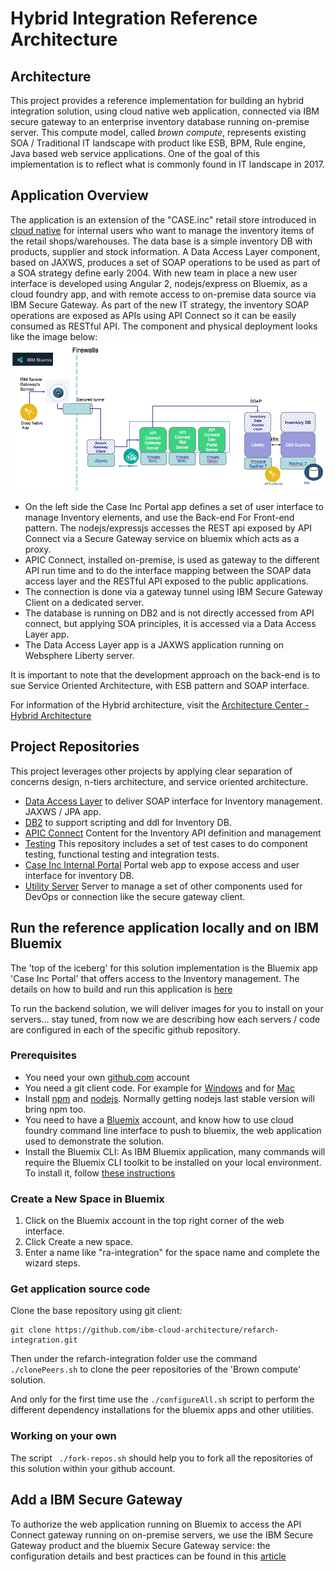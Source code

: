 # Hybrid Integration Reference Architecture

## Architecture
This project provides a reference implementation for building an hybrid integration solution, using cloud native web application, connected via IBM secure gateway to an enterprise inventory database running on-premise server. This compute model, called *brown compute*, represents existing SOA / Traditional IT landscape with product like ESB, BPM, Rule engine, Java based web service applications. One of the goal of this implementation is to reflect what is commonly found in IT landscape in 2017.



## Application Overview
The application is an extension of the "CASE.inc" retail store introduced in [cloud native](https://github.com/ibm-cloud-architecture/refarch-cloudnative) for internal users who want to manage the inventory items of the retail shops/warehouses. The data base is a simple inventory DB with products, supplier and stock information. A Data Access Layer component, based on JAXWS, produces a set of SOAP operations to be used as part of a SOA strategy define early 2004. With new team in place a new user interface is developed using Angular 2, nodejs/express on Bluemix, as a cloud foundry app, and with remote access to on-premise data source via IBM Secure Gateway. As part of the new IT strategy, the inventory SOAP operations are exposed as APIs using API Connect so it can be easily consumed as RESTful API. The component and physical deployment looks like the image below:
![Components and Physical view](docs/cp-phy-view.png)

* On the left side the Case Inc Portal app defines a set of user interface to manage Inventory elements, and use the Back-end For Front-end pattern. The nodejs/expressjs accesses the REST api exposed by API Connect via a Secure Gateway service on bluemix which acts as a proxy.
* APIC Connect, installed on-premise, is used as gateway to the different API run time and to do the interface mapping between the SOAP data access layer and the RESTful API exposed to the public applications.
* The connection is done via a gateway tunnel using IBM Secure Gateway Client on a dedicated server.
* The database is running on DB2 and is not directly accessed from API connect, but applying SOA principles, it is accessed via a Data Access Layer app.
* The Data Access Layer app is a JAXWS application running on Websphere Liberty server.

It is important to note that the development approach on the back-end is to sue Service Oriented Architecture, with ESB pattern and SOAP interface.

For information of the Hybrid architecture, visit the [Architecture Center - Hybrid Architecture](https://www.ibm.com/devops/method/content/architecture/hybridArchitecture#0_1)
## Project Repositories
This project leverages other projects by applying clear separation of concerns design, n-tiers architecture, and service oriented architecture.

* [Data Access Layer](https://github.com/ibm-cloud-architecture/refarch-integration-inventory-dal) to deliver SOAP interface for Inventory management. JAXWS / JPA app.
* [DB2](https://github.com/ibm-cloud-architecture/refarch-integration-inventory-db2) to support scripting and ddl for Inventory DB.
* [APIC Connect](https://github.com/ibm-cloud-architecture/refarch-integration-api) Content for the Inventory API definition and management
* [Testing](https://github.com/ibm-cloud-architecture/refarch-integration-tests) This repository includes a set of test cases to do component testing, functional testing and integration tests.
* [Case Inc Internal Portal](https://github.com/ibm-cloud-architecture/refarch-caseinc-app) Portal web app to expose access and user interface for inventory DB.
* [Utility Server](https://github.com/ibm-cloud-architecture/refarch-integration-utilities) Server to manage a set of other components used for DevOps or connection like the secure gateway client.


## Run the reference application locally and on IBM Bluemix
The 'top of the iceberg' for this solution implementation is the Bluemix app 'Case Inc Portal' that offers access to the Inventory management. The details on how to build and run this application is [here](https://github.com/ibm-cloud-architecture/refarch-caseinc-app)

To run the backend solution, we will deliver images for you to install on your servers... stay tuned, from now we are describing how each servers / code are configured in each of the specific github repository.

### Prerequisites
* You need your own [github.com](http://github.com) account
* You need a git client code. For example for [Windows](https://git-scm.com/download/win) and for [Mac](https://git-scm.com/download/mac)
* Install [npm](https://www.npmjs.com/get-npm) and [nodejs](). Normally getting nodejs last stable version will bring npm too.
* You need to have a [Bluemix](http://bluemix.net) account, and know how to use cloud foundry command line interface to push to bluemix, the web application used to demonstrate the solution.
* Install the Bluemix CLI: As IBM Bluemix application, many commands will require the Bluemix CLI toolkit to be installed on your local environment. To install it, follow [these instructions](https://console.ng.bluemix.net/docs/cli/index.html#cli)

### Create a New Space in Bluemix

1. Click on the Bluemix account in the top right corner of the web interface.
2. Click Create a new space.
3. Enter a name like "ra-integration" for the space name and complete the wizard steps.

### Get application source code

Clone the base repository using git client:
```
git clone https://github.com/ibm-cloud-architecture/refarch-integration.git
```

Then under the refarch-integration folder use the command ``` ./clonePeers.sh ``` to clone the peer repositories of the 'Brown compute' solution.

And only for the first time use the ```./configureAll.sh``` script to perform the different dependency installations for the bluemix apps and other utilities.

### Working on your own
The script ``` ./fork-repos.sh``` should help you to fork all the repositories of this solution within your github account.

## Add a IBM Secure Gateway
To authorize the web application running on Bluemix to access the API Connect gateway running on on-premise servers, we use the IBM Secure Gateway product and the bluemix Secure Gateway service: the configuration details and best practices can be found in this [article](https://github.com/ibm-cloud-architecture/refarch-integration-utilities/blob/master/docs/ConfigureSecureGateway.md)
